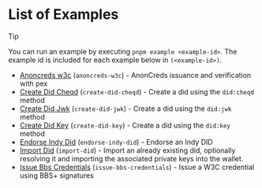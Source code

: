 # List of Examples

> [!TIP]
> You can run an example by executing `pnpm example <example-id>`. The example id is included for each example below in `(<example-id>)`.

- [Anoncreds w3c](./examples/anoncreds-w3c) (`anoncreds-w3c`) - AnonCreds issuance and verification with pex
- [Create Did Cheqd](./examples/create-did-cheqd) (`create-did-cheqd`) - Create a did using the `did:cheqd` method
- [Create Did Jwk](./examples/create-did-jwk) (`create-did-jwk`) - Create a did using the `did:jwk` method
- [Create Did Key](./examples/create-did-key) (`create-did-key`) - Create a did using the `did:key` method
- [Endorse Indy Did](./examples/endorse-indy-did) (`endorse-indy-did`) - Endorse an Indy DID
- [Import Did](./examples/import-did) (`import-did`) - Import an already existing did, optionally resolving it and importing the associated private keys into the wallet.
- [Issue Bbs Credentials](./examples/issue-bbs-credentials) (`issue-bbs-credentials`) - Issue a W3C credential using BBS+ signatures

